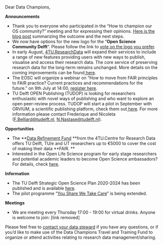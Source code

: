 Dear Data Champions, 

**Announcements**



*   Thank you to everyone who participated in the “How to champion our OS community?” meeting and for expressing their opinions. [Here is the blog post](https://openworking.wordpress.com/2020/06/24/how-to-champion-our-os-community-meeting/) summarizing the outcome and the next steps.
*   We now have options for the new logo for the “**Open Science Community Delft**”. Please follow the link to [vote on the logo you prefer](https://forms.gle/KpRWfKNyEjy6LtMm6 ). 
*   In early August, [4TU.ResearchData](https://researchdata.4tu.nl/en/) will expand their services to include a range of new features providing users with new ways to publish, visualise and access their research data. The core service of preserving research data for the long-term remains unchanged. More details on the coming improvements can be found<span style="text-decoration:underline;"> [here](https://researchdata.4tu.nl/nieuws-evenementen/nieuws/nieuwsbericht/brand-new-features-for-4turesearchdata-manage-publish-and-visualise-your-data/)</span>.
*   The EOSC will organize a webinar on “How to move from FAIR principles to FAIR practice? Current practices and recommendations for the future.” on 9th July at 14:00, [register here](https://www.eoscsecretariat.eu/events/webinar-fair-principles-fair-practice-recommendations-future).
*   TU Delft OPEN Publishing (TUDOP) is looking for researchers enthusiastic with novel ways of publishing and who want to explore an open peer-review process. TUDOP will start a pilot in September with ORVIUM, a scientific publishing platform, check them out[ here](https://orvium.io/). For more information please contact Frederique and Nicoleta ([F.Belliard@tudelft.nl](mailto:F.Belliard@tudelft.nl), [N.Nastase@tudelft.nl](mailto:N.Nastase@tudelft.nl)).

**Opportunities**



*   The **[Data Refinement Fund](https://researchdata.4tu.nl/en/use-4turesearchdata/data-funds/data-refinement-fund/) **from the 4TU.Centre for Research Data offers TU Delft, TU/e and UT researchers up to €5000 to cover the cost of making their data **FAIR. **
*   Interested in the Open Life Science program for early stage researchers and potential academic leaders to become Open Science ambassadors? For details, check [here](https://openlifesci.org/). 

**Information**



*   The TU Delft Strategic Open Science Plan 2020-2024 has been published and is available [here](https://doi.org/10.4233/uuid:f2faff07-408f-4cec-bd87-0919c9e4c26f).
*   The pilot programme “[You Share We Take Care](https://intranet.tudelft.nl/en/group/guest/-/-you-share-we-take-care-continues-1?redirect=%2F)” is being extended.

**Meetings**



*   We are meeting every Thursday 17:00 - 19:00 for virtual drinks. Anyone is welcome to join: [link removed] 

Please feel free to [contact your data steward](https://www.tudelft.nl/en/library/current-topics/research-data-management/r/support/data-stewardship/contact/) if you have any questions, or if you’d like to make use of the Data Champions Travel and Training Fund to organize or attend activities relating to research data management/sharing.
